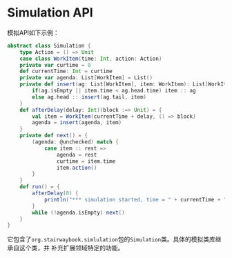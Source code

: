 Simulation API
================================================================================
模拟API如下示例：
```scala
abstract class Simulation {
    type Action = () => Unit 
    case class WorkItem(time: Int, action: Action)
    private var curtime = 0
    def currentTime: Int = curtime
    private var agenda: List[WorkItem] = List()
    private def insert(ag: List[WorkItem], item: WorkItem): List[WorkItem] = {
        if(ag.isEmpty || item.time < ag.head.time) item :: ag 
        else ag.head :: insert(ag.tail, item)
    }
    def afterDelay(delay: Int)(block :=> Unit) = {
        val item = WorkItem(currentTime + delay, () => block)
        agenda = insert(agenda, item)
    }
    private def next() = {
        (agenda: @unchecked) match {
            case item :: rest =>
                agenda = rest
                curtime = item.time 
                item.action()
        }
    }
    def run() = {
        afterDelay(0) {
            println("*** simulation started, time = " + currentTime + " ***")
        }
        while (!agenda.isEmpty) next()
    }
}
```
它包含了`org.stairwaybook.simlulation`包的`Simulation`类。具体的模拟类库继承自这个类，并
补充扩展领域特定的功能。